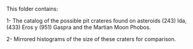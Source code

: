 This folder contains:


1- The catalog of the possible pit crateres found on asteroids (243) Ida, (433) Eros y (951) Gaspra and the Martian Moon Phobos.


2- Mirrored histograms of the size of these craters for comparison.
